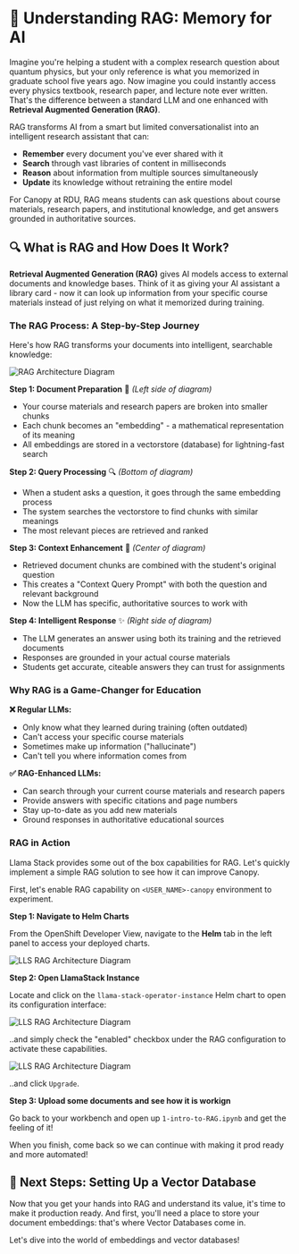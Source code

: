 # 🧠 Understanding RAG: Memory for AI

Imagine you're helping a student with a complex research question about quantum physics, but your only reference is what you memorized in graduate school five years ago. Now imagine you could instantly access every physics textbook, research paper, and lecture note ever written. That's the difference between a standard LLM and one enhanced with **Retrieval Augmented Generation (RAG)**.

RAG transforms AI from a smart but limited conversationalist into an intelligent research assistant that can:

* **Remember** every document you've ever shared with it
* **Search** through vast libraries of content in milliseconds  
* **Reason** about information from multiple sources simultaneously
* **Update** its knowledge without retraining the entire model

For Canopy at RDU, RAG means students can ask questions about course materials, research papers, and institutional knowledge, and get answers grounded in authoritative sources.

## 🔍 What is RAG and How Does It Work?

**Retrieval Augmented Generation (RAG)** gives AI models access to external documents and knowledge bases. Think of it as giving your AI assistant a library card - now it can look up information from your specific course materials instead of just relying on what it memorized during training.

### The RAG Process: A Step-by-Step Journey

Here's how RAG transforms your documents into intelligent, searchable knowledge:

![RAG Architecture Diagram](images/rag1.png)

**Step 1: Document Preparation** 📄 *(Left side of diagram)*
- Your course materials and research papers are broken into smaller chunks
- Each chunk becomes an "embedding" - a mathematical representation of its meaning
- All embeddings are stored in a vectorstore (database) for lightning-fast search

**Step 2: Query Processing** 🔍 *(Bottom of diagram)*
- When a student asks a question, it goes through the same embedding process
- The system searches the vectorstore to find chunks with similar meanings
- The most relevant pieces are retrieved and ranked

**Step 3: Context Enhancement** 🧠 *(Center of diagram)*
- Retrieved document chunks are combined with the student's original question
- This creates a "Context Query Prompt" with both the question and relevant background
- Now the LLM has specific, authoritative sources to work with

**Step 4: Intelligent Response** ✨ *(Right side of diagram)*
- The LLM generates an answer using both its training and the retrieved documents
- Responses are grounded in your actual course materials
- Students get accurate, citeable answers they can trust for assignments

### Why RAG is a Game-Changer for Education

**❌ Regular LLMs:**
- Only know what they learned during training (often outdated)
- Can't access your specific course materials
- Sometimes make up information ("hallucinate")
- Can't tell you where information comes from

**✅ RAG-Enhanced LLMs:**
- Can search through your current course materials and research papers
- Provide answers with specific citations and page numbers
- Stay up-to-date as you add new materials
- Ground responses in authoritative educational sources


### RAG in Action
Llama Stack provides some out of the box capabilities for RAG. Let's quickly implement a simple RAG solution to see how it can improve Canopy. 

First, let's enable RAG capability on `<USER_NAME>-canopy` environment to experiment.


**Step 1: Navigate to Helm Charts**

From the OpenShift Developer View, navigate to the **Helm** tab in the left panel to access your deployed charts.

![LLS RAG Architecture Diagram](images/rag16.png ':size=20%')

**Step 2: Open LlamaStack Instance**

Locate and click on the `llama-stack-operator-instance` Helm chart to open its configuration interface:

![LLS RAG Architecture Diagram](images/rag14.png ':size=90%')

..and simply check the "enabled" checkbox under the RAG configuration to activate these capabilities.

![LLS RAG Architecture Diagram](images/rag15.png ':size=40%')

..and click `Upgrade`.

**Step 3: Upload some documents and see how it is workign**

Go back to your workbench and open up `1-intro-to-RAG.ipynb` and get the feeling of it! 

When you finish, come back so we can continue with making it prod ready and more automated!


## 🎯 Next Steps: Setting Up a Vector Database

Now that you get your hands into RAG and understand its value, it's time to make it production ready. And first, you'll need a place to store your document embeddings: that's where Vector Databases come in.

Let's dive into the world of embeddings and vector databases!